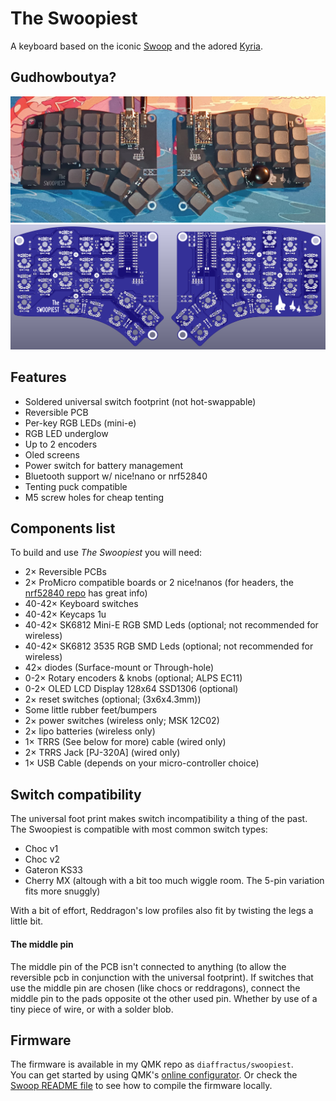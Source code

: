 # The Swoopiest

A keyboard based on the iconic [Swoop]() and the adored [Kyria]().

## Gudhowboutya?

![](./images/swoopiest.png)
![](./images/swoopiest-pcbs.png)

## Features
* Soldered universal switch footprint (not hot-swappable)
* Reversible PCB
* Per-key RGB LEDs (mini-e)
* RGB LED underglow
* Up to 2 encoders
* Oled screens
* Power switch for battery management
* Bluetooth support w/ nice!nano or nrf52840
* Tenting puck compatible
* M5 screw holes for cheap tenting

## Components list

To build and use *The Swoopiest* you will need:

* 2× Reversible PCBs
* 2× ProMicro compatible boards or 2 nice!nanos (for headers, the [nrf52840 repo](https://github.com/joric/nrfmicro/wiki/Sockets#machine-pins) has great info)
* 40-42× Keyboard switches
* 40-42× Keycaps 1u
* 40-42× SK6812 Mini-E RGB SMD Leds (optional; not recommended for wireless)
* 40-42× SK6812 3535 RGB SMD Leds (optional; not recommended for wireless)
* 42× diodes (Surface-mount or Through-hole)
* 0-2× Rotary encoders & knobs (optional; ALPS EC11)
* 0-2× OLED LCD Display 128x64 SSD1306 (optional)
* 2× reset switches (optional; (3x6x4.3mm))
* Some little rubber feet/bumpers
* 2× power switches (wireless only; MSK 12C02)
* 2× lipo batteries (wireless only)
* 1× TRRS (See below for more) cable (wired only)
* 2× TRRS Jack [PJ-320A] (wired only)
* 1× USB Cable (depends on your micro-controller choice)  

## Switch compatibility

The universal foot print makes switch incompatibility a thing of the past. The Swoopiest is compatible with most common switch types:
* Choc v1
* Choc v2
* Gateron KS33
* Cherry MX (altough with a bit too much wiggle room. The 5-pin variation fits more snuggly)

With a bit of effort, Reddragon's low profiles also fit by twisting the legs a little bit.

#### The middle pin

The middle pin of the PCB isn't connected to anything (to allow the reversible pcb in conjunction with the universal footprint).
If switches that use the middle pin are chosen (like chocs or reddragons), connect the middle pin to the pads opposite ot the other used pin.
Whether by use of a tiny piece of wire, or with a solder blob.

## Firmware

The firmware is available in my QMK repo as `diaffractus/swoopiest`.  
You can get started by using QMK's [online configurator](https://config.qmk.fm/#/bluebell/swoop/LAYOUT_split_3x5_3). Or check the [Swoop README file](https://github.com/qmk/qmk_firmware/blob/master/keyboards/bluebell/swoop/readme.md) to see how to compile the firmware locally.
